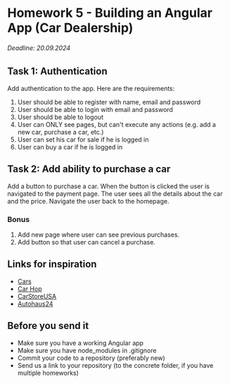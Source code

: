 # Homework 5 - Building an Angular App (Car Dealership)

###### Deadline: 20.09.2024 

## Task 1: Authentication

Add authentication to the app. Here are the requirements:

1. User should be able to register with name, email and password
2. User should be able to login with email and password
3. User should be able to logout
4. User can ONLY see pages, but can't execute any actions (e.g. add a new car, purchase a car, etc.)
5. User can set his car for sale if he is logged in
6. User can buy a car if he is logged in

## Task 2: Add ability to purchase a car

Add a button to purchase a car. When the button is clicked the user is navigated to the payment page. The user sees all the details about the car and the price. Navigate the user back to the homepage.

### Bonus

1. Add new page where user can see previous purchases.
2. Add button so that user can cancel a purchase.

## Links for inspiration

- [Cars](https://www.cars.com/)
- [Car Hop](https://www.carhop.com/)
- [CarStoreUSA](https://www.carstoreusa.com/)
- [Autohaus24](https://www.autohaus24.de/)

## Before you send it

- Make sure you have a working Angular app
- Make sure you have node_modules in .gitignore
- Commit your code to a repository (preferably new)
- Send us a link to your repository (to the concrete folder, if you have multiple homeworks)
